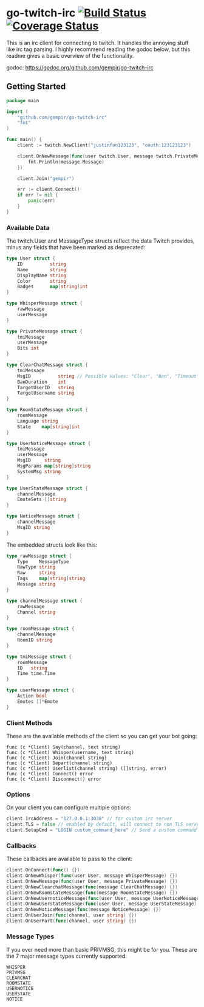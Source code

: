 # go-twitch-irc [![Build Status](https://travis-ci.org/gempir/go-twitch-irc.svg?branch=master)](https://travis-ci.org/gempir/go-twitch-irc) [![Coverage Status](https://coveralls.io/repos/github/gempir/go-twitch-irc/badge.svg?branch=master)](https://coveralls.io/github/gempir/go-twitch-irc?branch=master)

This is an irc client for connecting to twitch. It handles the annoying stuff like irc tag parsing.
I highly recommend reading the godoc below, but this readme gives a basic overview of the functionality.

godoc: https://godoc.org/github.com/gempir/go-twitch-irc

## Getting Started
```go
package main

import (
	"github.com/gempir/go-twitch-irc"
	"fmt"
)

func main() {
	client := twitch.NewClient("justinfan123123", "oauth:123123123")

	client.OnNewMessage(func(user twitch.User, message twitch.PrivateMessage) {
		fmt.Println(message.Message)
	})

	client.Join("gempir")

	err := client.Connect()
	if err != nil {
		panic(err)
	}
}
```
### Available Data

The twitch.User and MessageType structs reflect the data Twitch provides, minus any fields that have been marked as deprecated:
```go
type User struct {
	ID          string
	Name        string
	DisplayName string
	Color       string
	Badges      map[string]int
}

type WhisperMessage struct {
	rawMessage
	userMessage
}

type PrivateMessage struct {
	tmiMessage
	userMessage
	Bits int
}

type ClearChatMessage struct {
	tmiMessage
	MsgID          string // Possible Values: "Clear", "Ban", "Timeout"
	BanDuration    int
	TargetUserID   string
	TargetUsername string
}

type RoomStateMessage struct {
	roomMessage
	Language string
	State    map[string]int
}

type UserNoticeMessage struct {
	tmiMessage
	userMessage
	MsgID     string
	MsgParams map[string]string
	SystemMsg string
}

type UserStateMessage struct {
	channelMessage
	EmoteSets []string
}

type NoticeMessage struct {
	channelMessage
	MsgID string
}
```

The embedded structs look like this:
```go
type rawMessage struct {
	Type    MessageType
	RawType string
	Raw     string
	Tags    map[string]string
	Message string
}

type channelMessage struct {
	rawMessage
	Channel string
}

type roomMessage struct {
	channelMessage
	RoomID string
}

type tmiMessage struct {
	roomMessage
	ID   string
	Time time.Time
}

type userMessage struct {
	Action bool
	Emotes []*Emote
}
```

### Client Methods

These are the available methods of the client so you can get your bot going:

	func (c *Client) Say(channel, text string)
	func (c *Client) Whisper(username, text string)
	func (c *Client) Join(channel string)
	func (c *Client) Depart(channel string)
	func (c *Client) Userlist(channel string) ([]string, error)
	func (c *Client) Connect() error
	func (c *Client) Disconnect() error

### Options

On your client you can configure multiple options:
```go
client.IrcAddress = "127.0.0.1:3030" // for custom irc server
client.TLS = false // enabled by default, will connect to non TLS server of twitch when off or the given client.IrcAddress
client.SetupCmd = "LOGIN custom_command_here" // Send a custom command on successful IRC connection, before authentication.
```
### Callbacks

These callbacks are available to pass to the client:
```go
client.OnConnect(func() {})
client.OnNewWhisper(func(user User, message WhisperMessage) {})
client.OnNewMessage(func(user User, message PrivateMessage) {})
client.OnNewClearchatMessage(func(message ClearChatMessage) {})
client.OnNewRoomstateMessage(func(message RoomStateMessage) {})
client.OnNewUsernoticeMessage(func(user User, message UserNoticeMessage) {})
client.OnNewUserstateMessage(func(user User, message UserStateMessage) {})
client.OnNewNoticeMessage(func(message NoticeMessage) {})
client.OnUserJoin(func(channel, user string) {})
client.OnUserPart(func(channel, user string) {})
```

### Message Types

If you ever need more than basic PRIVMSG, this might be for you.
These are the 7 major message types currently supported:

	WHISPER
	PRIVMSG
	CLEARCHAT
	ROOMSTATE
	USERNOTICE
	USERSTATE
    NOTICE
